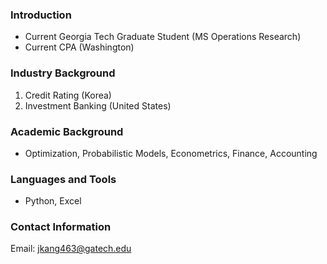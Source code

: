### Introduction

- Current Georgia Tech Graduate Student (MS Operations Research)
- Current CPA (Washington)

### Industry Background

1. Credit Rating (Korea)
2. Investment Banking (United States)

### Academic Background

- Optimization, Probabilistic Models, Econometrics, Finance, Accounting

### Languages and Tools

- Python, Excel

### Contact Information

Email: jkang463@gatech.edu
